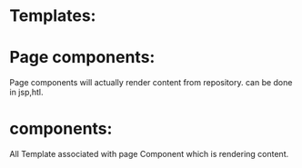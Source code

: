
Templates:
==========

Page components:
================

Page components will actually render content from repository. can be done in jsp,htl.

components:
===========

All Template associated with page Component which is rendering content.
